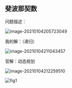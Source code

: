## 斐波那契数

问题描述：

![image-20210104205723049](C:\Users\zby04\AppData\Roaming\Typora\typora-user-images\image-20210104205723049.png)

我的解：（递归）

![image-20210104211043457](C:\Users\zby04\AppData\Roaming\Typora\typora-user-images\image-20210104211043457.png)

官解：动态规划

![image-20210104212259510](C:\Users\zby04\AppData\Roaming\Typora\typora-user-images\image-20210104212259510.png)

![fig1](https://assets.leetcode-cn.com/solution-static/509/509_fig1.gif)